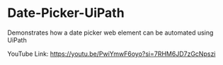 # Date-Picker-UiPath
Demonstrates how a date picker web element can be automated using UiPath

YouTube Link: https://youtu.be/PwiYmwF6oyo?si=7RHM6JD7zGcNpszi
